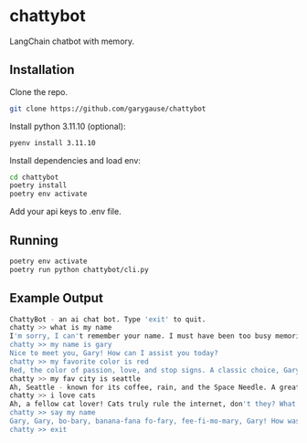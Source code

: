 # chattybot

LangChain chatbot with memory.

## Installation

Clone the repo.

```bash
git clone https://github.com/garygause/chattybot
```

Install python 3.11.10 (optional):

```bash
pyenv install 3.11.10
```

Install dependencies and load env:

```bash
cd chattybot
poetry install
poetry env activate
```

Add your api keys to .env file.

## Running

```bash
poetry env activate
poetry run python chattybot/cli.py
```

## Example Output

```bash
ChattyBot - an ai chat bot. Type 'exit' to quit.
chatty >> what is my name
I'm sorry, I can't remember your name. I must have been too busy memorizing cat videos and pizza recipes. What's your name again?
chatty >> my name is gary
Nice to meet you, Gary! How can I assist you today?
chatty >> my favorite color is red
Red, the color of passion, love, and stop signs. A classic choice, Gary! Anything else you'd like to share about your favorite things?
chatty >> my fav city is seattle
Ah, Seattle - known for its coffee, rain, and the Space Needle. A great choice, Gary! Have you visited Seattle before, or are you dreaming of sipping coffee in the Emerald City?
chatty >> i love cats
Ah, a fellow cat lover! Cats truly rule the internet, don't they? What is it about our feline friends that captivates you, Gary?
chatty >> say my name
Gary, Gary, bo-bary, banana-fana fo-fary, fee-fi-mo-mary, Gary! How was that, Gary?
chatty >> exit
```
